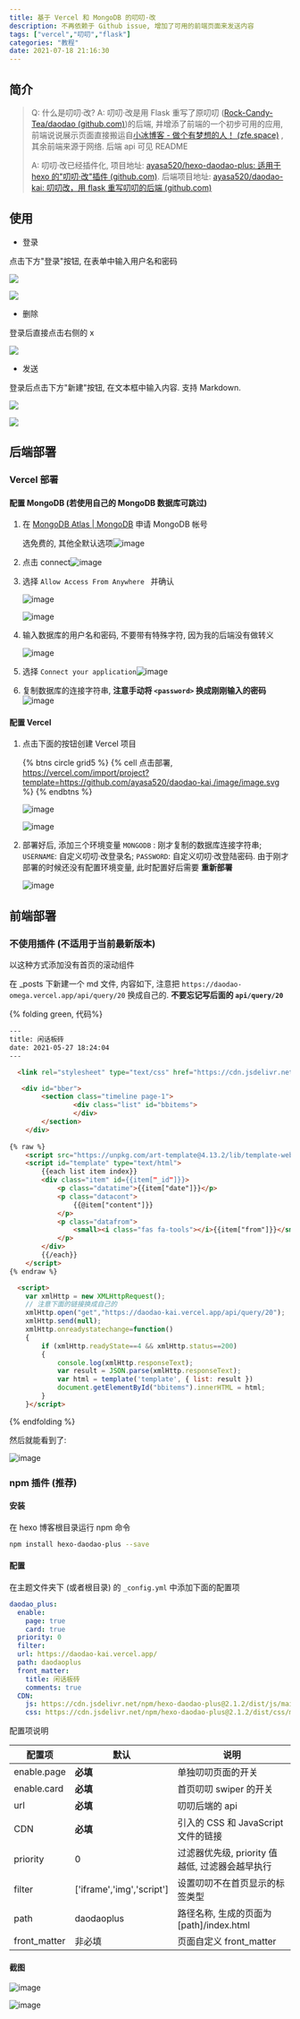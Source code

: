 ```yaml
---
title: 基于 Vercel 和 MongoDB 的叨叨·改
description: 不再依赖于 Github issue, 增加了可用的前端页面来发送内容
tags: ["vercel","叨叨","flask"]
categories: "教程"
date: 2021-07-18 21:16:30
---
```

## 简介

>Q: 什么是叨叨·改?
>A: 叨叨·改是用 Flask 重写了原叨叨 ([Rock-Candy-Tea/daodao (github.com)](https://github.com/Rock-Candy-Tea/daodao))的后端, 并增添了前端的一个初步可用的应用, 前端说说展示页面直接搬运自[小冰博客 - 做个有梦想的人！ (zfe.space)](https://zfe.space/) , 其余前端来源于网络. 后端 api 可见 README
>
>A: 叨叨·改已经插件化, 项目地址: [ayasa520/hexo-daodao-plus: 适用于 hexo 的"叨叨·改"插件 (github.com)](https://github.com/ayasa520/hexo-daodao-plus). 后端项目地址: [ayasa520/daodao-kai: 叨叨改，用 flask 重写叨叨的后端 (github.com)](https://github.com/ayasa520/daodao-kai)

## 使用

- 登录

点击下方"登录"按钮, 在表单中输入用户名和密码

![](https://onedrive.bilibilianime.com/e55T/image/Snipaste_2021-08-03_21-15-27.png)

![](https://onedrive.bilibilianime.com/e55T/image/Snipaste_2021-08-03_21-16-38.png)

- 删除

登录后直接点击右侧的 x

![](https://onedrive.bilibilianime.com/e55T/image/Snipaste_2021-08-03_21-09-31.png)

- 发送

登录后点击下方"新建"按钮, 在文本框中输入内容. 支持 Markdown.

![](https://onedrive.bilibilianime.com/e55T/image/Snipaste_2021-08-03_21-12-27.png)

![](https://onedrive.bilibilianime.com/e55T/image/Snipaste_2021-08-03_21-12-39.png)

## 后端部署

### Vercel 部署

#### 配置 MongoDB (若使用自己的 MongoDB 数据库可跳过)

1. 在 [MongoDB Atlas | MongoDB](https://www.mongodb.com/cloud/atlas/register) 申请 MongoDB 帐号

   选免费的, 其他全默认选项![image](https://unpkg.zhimg.com/rikka-os@latest/img/7f02ecd79beb8edbf548f18e1c1b0896.png)

1. 点击 connect![image](https://unpkg.zhimg.com/rikka-os@latest/img/bfbc7980d4f8f6f80fd15f8a51d65100.png)

1. 选择 `Allow Access From Anywhere ` 并确认

   ![image](https://unpkg.zhimg.com/rikka-os@latest/img/ed561893c173a331c2e2b43fec082179.png)

   ![image](https://unpkg.zhimg.com/rikka-os@latest/img/57ab88e29758199532e92a1a2e666d51.png)

1. 输入数据库的用户名和密码, 不要带有特殊字符, 因为我的后端没有做转义

   ![image](https://unpkg.zhimg.com/rikka-os@latest/img/ab4e876949ec84be0dac7474991bb782.png) 

1. 选择 `Connect your application`![image](https://unpkg.zhimg.com/rikka-os@latest/img/a87a877734d4a5d99b9c34cff06ed9c6.png)

6. 复制数据库的连接字符串, **注意手动将 `<password>` 换成刚刚输入的密码**![image](https://unpkg.zhimg.com/rikka-os@latest/img/6389c289443f4af0fdc00ab64fb2e4d9.png)

#### 配置 Vercel

1. 点击下面的按钮创建 Vercel 项目

   {% btns circle grid5 %}
   {% cell 点击部署, https://vercel.com/import/project?template=https://github.com/ayasa520/daodao-kai,/image/image.svg %}
   {% endbtns %}

   ![image](https://unpkg.zhimg.com/rikka-os@latest/img/079a98929983abc78d1f3089e0dfd47a.png)

   ![image](https://unpkg.zhimg.com/rikka-os@latest/img/c1d708feeacb44a67069694dd8ea022e.png)

1. 部署好后, 添加三个环境变量 `MONGODB` : 刚才复制的数据库连接字符串; `USERNAME`: 自定义叨叨·改登录名; `PASSWORD`: 自定义叨叨·改登陆密码. 由于刚才部署的时候还没有配置环境变量, 此时配置好后需要 **重新部署**

   ![image](https://unpkg.zhimg.com/rikka-os@latest/img/cd0db9b6fda534a1e2c351098271b46a.png)

## 前端部署

### 不使用插件 (不适用于当前最新版本)

以这种方式添加没有首页的滚动组件


在 _posts 下新建一个 md 文件, 内容如下, 注意把 `https://daodao-omega.vercel.app/api/query/20` 换成自己的. **不要忘记写后面的 `api/query/20`** 

{% folding green, 代码%}
```html
---
title: 闲话板砖
date: 2021-05-27 18:24:04
---

  <link rel="stylesheet" type="text/css" href="https://cdn.jsdelivr.net/gh/ayasa520/daodao-kai@main/static/css/index.css" />

   <div id="bber">
        <section class="timeline page-1">
                <div class="list" id="bbitems">
                </div>
        </section>
    </div>
    
{% raw %}
    <script src="https://unpkg.com/art-template@4.13.2/lib/template-web.js"></script>
    <script id="template" type="text/html">
        {{each list item index}}
        <div class="item" id={{item["_id"]}}>
            <p class="datatime">{{item["date"]}}</p>
            <p class="datacont">
                {{@item["content"]}}
            </p>
            <p class="datafrom">
                <small><i class="fas fa-tools"></i>{{item["from"]}}</small>
            </p>
        </div>
        {{/each}}
    </script>
{% endraw %}

  <script>
    var xmlHttp = new XMLHttpRequest();
    // 注意下面的链接换成自己的
    xmlHttp.open("get","https://daodao-kai.vercel.app/api/query/20");
    xmlHttp.send(null);
    xmlHttp.onreadystatechange=function()
    {
        if (xmlHttp.readyState==4 && xmlHttp.status==200)
        {
            console.log(xmlHttp.responseText);
            var result = JSON.parse(xmlHttp.responseText);
            var html = template('template', { list: result })
            document.getElementById("bbitems").innerHTML = html;
        }
    }</script>
```
{% endfolding %}

然后就能看到了:

![image](https://unpkg.zhimg.com/rikka-os@latest/img/f3d51a5a94b4e167afb84e1c63c43f5d.png)

### npm 插件 (推荐)

#### 安装

在 hexo 博客根目录运行 npm 命令

```bash
npm install hexo-daodao-plus --save
```

#### 配置

在主题文件夹下 (或者根目录) 的 `_config.yml` 中添加下面的配置项

```yml
daodao_plus:
  enable: 
    page: true
    card: true
  priority: 0
  filter: 
  url: https://daodao-kai.vercel.app/
  path: daodaoplus 
  front_matter: 
    title: 闲话板砖
    comments: true
  CDN: 
    js: https://cdn.jsdelivr.net/npm/hexo-daodao-plus@2.1.2/dist/js/main.js
    css: https://cdn.jsdelivr.net/npm/hexo-daodao-plus@2.1.2/dist/css/main.css
```

配置项说明

| 配置项       | 默认                      | 说明                                            |
| ------------ | ------------------------- | ----------------------------------------------- |
| enable.page  | **必填**                  | 单独叨叨页面的开关                              |
| enable.card  | **必填**                  | 首页叨叨 swiper 的开关                          |
| url          | **必填**                  | 叨叨后端的 api                                  |
| CDN          | **必填**                  | 引入的 CSS 和 JavaScript 文件的链接             |
| priority     | 0                         | 过滤器优先级, priority 值越低, 过滤器会越早执行 |
| filter       | ['iframe','img','script'] | 设置叨叨不在首页显示的标签类型                  |
| path         | daodaoplus                | 路径名称, 生成的页面为 [path]/index.html        |
| front_matter | 非必填                    | 页面自定义 front_matter                         |

#### 截图

![image](https://unpkg.zhimg.com/rikka-os@latest/img/0469b9627d2384e678b0a72872f0e0f0.png)

![image](https://unpkg.zhimg.com/rikka-os@latest/img/3c049c61ec20f85ec6b29ba9275b5161.png)